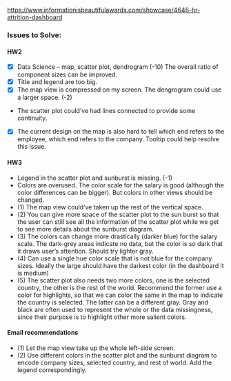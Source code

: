 https://www.informationisbeautifulawards.com/showcase/4646-hr-attrition-dashboard

### Issues to Solve:

#### HW2
- [X] Data Science – map, scatter plot, dendrogram (-10) The overall ratio of component sizes can be improved. 
- [X] Title and legend are too big. 
- [X] The map view is compressed on my screen. The dengrogram could use a larger space. (-2) 
- The scatter plot could’ve had lines connected to provide some continuity. 
- [X] The current design on the map is also hard to tell which end refers to the employee, which end refers to the company. Tooltip could help resolve this issue.

#### HW3
- Legend in the scatter plot and sunburst is missing. (-1) 
- Colors are overused. The color scale for the salary is good (although the color differences can be bigger). But colors in other views should be changed. 
- (1) The map view could’ve taken up the rest of the vertical space. 
- (2) You can give more space of the scatter plot to the sun burst so that the user can still see all the information of the scatter plot while we get to see more details about the sunburst diagram. 
- (3) The colors can change more drastically (darker blue) for the salary scale. The dark-grey areas indicate no data, but the color is so dark that it draws user’s attention. Should try lighter gray. 
- (4) Can use a single hue color scale that is not blue for the company sizes. Ideally the large should have the darkest color (in the dashboard it is medium) 
- (5) The scatter plot also needs two more colors, one is the selected country, the other is the rest of the world. Recommend the former use a color for highlights, so that we can color the same in the map to indicate the country is selected. The latter can be a different gray. Gray and black are often used to represent the whole or the data missingness, since their purpose is to highlight other more salient colors.


#### Email recommendations  
- (1) Let the map view take up the whole left-side screen.
- (2) Use different colors in the scatter plot and the sunburst diagram to encode company sizes, selected country, and rest of world. Add the legend correspondingly.
